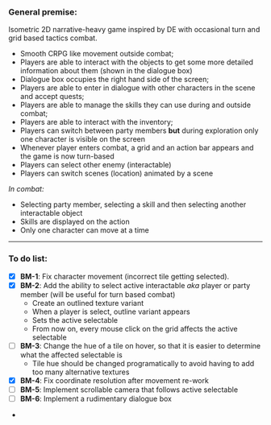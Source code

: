 ### General premise:

Isometric 2D narrative-heavy game inspired by DE with occasional turn and grid based tactics combat.
- Smooth CRPG like movement outside combat;
- Players are able to interact with the objects to get some more detailed information about them (shown in the dialogue box)
- Dialogue box occupies the right hand side of the screen;
- Players are able to enter in dialogue with other characters in the scene and accept quests;
- Players are able to manage the skills they can use during and outside combat;
- Players are able to interact with the inventory;
- Players can switch between party members **but** during exploration only one character is visible on the screen
- Whenever player enters combat, a grid and an action bar appears and the game is now turn-based
- Players can select other enemy (interactable) 
- Players can switch scenes (location) animated by a scene

*In combat:* 
- Selecting party member, selecting a skill and then selecting another interactable object
- Skills are displayed on the action 
- Only one character can move at a time 

---

### To do list:

- [X] **BM-1**: Fix character movement (incorrect tile getting selected).
- [X] **BM-2**: Add the ability to select active interactable *aka* player or party member (will be useful for turn based combat)
  - Create an outlined texture variant
  - When a player is select, outline variant appears
  - Sets the active selectable
  - From now on, every mouse click on the grid affects the active selectable
- [ ] **BM-3**: Change the hue of a tile on hover, so that it is easier to
determine what the affected selectable is
  - Tile hue should be changed programatically to avoid having to add 
too many alternative textures 
- [X] **BM-4**: Fix coordinate resolution after movement re-work
- [ ] **BM-5**: Implement scrollable camera that follows active selectable
- [ ] **BM-6**: Implement a rudimentary dialogue box
- 


